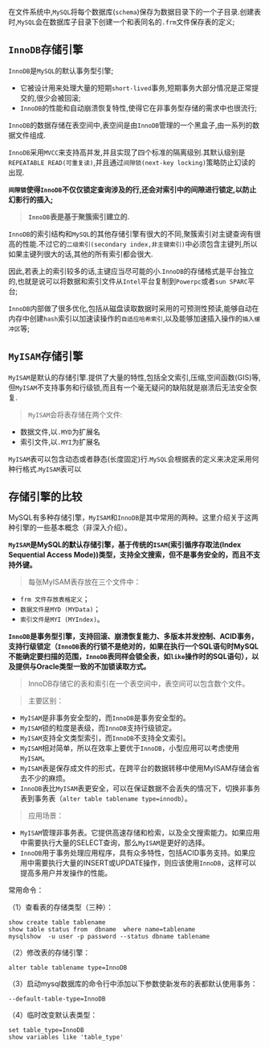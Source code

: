 
在文件系统中,`MySQL`将每个数据库(`schema`)保存为数据目录下的一个子目录.创建表时,`MySQL`会在数据库子目录下创建一个和表同名的`.frm`文件保存表的定义;

## `InnoDB`存储引擎

`InnoDB`是`MySQL`的默认事务型引擎;
+ 它被设计用来处理大量的短期`short-lived`事务,短期事务大部分情况是正常提交的,很少会被回滚;
+ `InnoDB`的性能和自动崩溃恢复特性,使得它在非事务型存储的需求中也很流行;

`InnoDB`的数据存储在表空间中,表空间是由`InnoDB`管理的一个黑盒子,由一系列的数据文件组成.

`InnoDB`采用`MVCC`来支持高并发,并且实现了四个标准的隔离级别.其默认级别是`REPEATABLE READ(可重复读)`,并且通过`间隙锁(next-key locking)`策略防止幻读的出现.

**`间隙锁`使得`InnoDB`不仅仅锁定查询涉及的行,还会对索引中的间隙进行锁定,以防止幻影行的插入;**

>**`InnoDB`表是基于聚簇索引建立的.**

`InnoDB`的索引结构和`MySQL`的其他存储引擎有很大的不同,聚簇索引对主键查询有很高的性能.不过它的`二级索引(secondary index,非主键索引)`中必须包含主键列,所以如果主键列很大的话,其他的所有索引都会很大.

因此,若表上的索引较多的话,主键应当尽可能的小.`InnoDB`的存储格式是平台独立的,也就是说可以将数据和索引文件从`Intel`平台复制到`Powerpc`或者`sun SPARC`平台;

`InnoDB`内部做了很多优化,包括从磁盘读取数据时采用的可预测性预读,能够自动在内存中创建`hash`索引以加速读操作的`自适应哈希索引`,以及能够加速插入操作的`插入缓冲区`等;

## `MyISAM`存储引擎

`MyISAM`是默认的存储引擎.提供了大量的特性,包括全文索引,压缩,空间函数(GIS)等,但`MyISAM`不支持事务和行级锁,而且有一个毫无疑问的缺陷就是崩溃后无法安全恢复.

>`MyISAM`会将表存储在两个文件:
+ 数据文件,以`.MYD`为扩展名
+ 索引文件,以`.MYI`为扩展名

`MyISAM`表可以包含动态或者静态(长度固定)行.`MySQL`会根据表的定义来决定采用何种行格式.`MyISAM`表可以



## 存储引擎的比较

MySQL有多种存储引擎，`MyISAM`和`InnoDB`是其中常用的两种。这里介绍关于这两种引擎的一些基本概念（非深入介绍）。

**`MyISAM`是MySQL的默认存储引擎，基于传统的`ISAM`(索引循序存取法(Index Sequential Access Mode))类型，支持全文搜索，但不是事务安全的，而且不支持外键。**

>每张MyISAM表存放在三个文件中：
+ `frm 文件存放表格定义`；
+ `数据文件是MYD (MYData)`；
+ `索引文件是MYI (MYIndex)`。

**`InnoDB`是事务型引擎，支持回滚、崩溃恢复能力、多版本并发控制、ACID事务，支持行级锁定（`InnoDB`表的行锁不是绝对的，如果在执行一个SQL语句时MySQL不能确定要扫描的范围，`InnoDB`表同样会锁全表，如`like`操作时的SQL语句），以及提供与Oracle类型一致的不加锁读取方式。**

>InnoDB存储它的表和索引在一个表空间中，表空间可以包含数个文件。

>主要区别：
+ `MyISAM`是非事务安全型的，而`InnoDB`是事务安全型的。
+ `MyISAM`锁的粒度是表级，而`InnoDB`支持行级锁定。
+ `MyISAM`支持全文类型索引，而`InnoDB`不支持全文索引。
+ `MyISAM`相对简单，所以在效率上要优于`InnoDB`，小型应用可以考虑使用`MyISAM`。
+ `MyISAM`表是保存成文件的形式，在跨平台的数据转移中使用MyISAM存储会省去不少的麻烦。
+ `InnoDB`表比`MyISAM`表更安全，可以在保证数据不会丢失的情况下，切换非事务表到事务表（`alter table tablename type=innodb`）。

>应用场景：
+ `MyISAM`管理非事务表。它提供高速存储和检索，以及全文搜索能力。如果应用中需要执行大量的SELECT查询，那么`MyISAM`是更好的选择。
+ `InnoDB`用于事务处理应用程序，具有众多特性，包括ACID事务支持。如果应用中需要执行大量的INSERT或UPDATE操作，则应该使用`InnoDB`，这样可以提高多用户并发操作的性能。

常用命令：

（1）查看表的存储类型（三种）：
```
show create table tablename
show table status from  dbname  where name=tablename
mysqlshow  -u user -p password --status dbname tablename
```
（2）修改表的存储引擎：
```
alter table tablename type=InnoDB
```
（3）启动mysql数据库的命令行中添加以下参数使新发布的表都默认使用事务：
```
--default-table-type=InnoDB
```
（4）临时改变默认表类型：
```
set table_type=InnoDB
show variables like 'table_type'
```